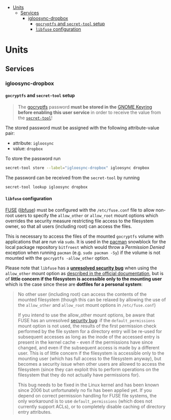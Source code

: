- [Units](#units)
  - [Services](#services)
    - [igloosync-dropbox](#igloosync-dropbox)
      - [`gocryptfs` and `secret-tool` setup](#gocryptfs-and-secret-tool-setup)
      - [`libfuse` configuration](#libfuse-configuration)

# Units

## Services

### igloosync-dropbox

#### `gocryptfs` and `secret-tool` setup

> The [gocryptfs][gocryptfs-gh] password **must be stored in the** [GNOME Keyring][archwiki-keyring] **before enabling this user service** in order to receive the value from the [`secret-tool`][gnome-libsecret]!

The stored password must be assigned with the following attribute-value pair:

- attribute: `igloosync`
- value: `dropbox`

To store the password run

```sh
secret-tool store --label="igloosync-dropbox" igloosync dropbox
```

The password can be received from the `secret-tool` by running

```sh
secret-tool lookup igloosync dropbox
```

#### `libfuse` configuration

[FUSE][fuse] ([libfuse][libfuse]) must be configured with the `/etc/fuse.conf` file to allow non-root users to specify the `allow_other` or `allow_root` mount options which overrides the security measure restricting file access to the filesystem owner, so that all users (including root) can access the files.

This is necessary to access the files of the mounted `gocryptfs` volume with applications that are run via `sudo`. It is used in the [pacman][snowblock-pacman] snowblock for the local package repository `bitfroest` which would throw a _Permission Denied_ exception when running `pacman` (e.g. `sudo pacman -Sy`) if the volume is not mounted with the `gocryptfs -allow_other` option.

Please note that `libfuse` has a **[unresolved security bug][libfuse-secbug]** when using the `allow_other` mount option as [described in the official documentation][libfuse-sec], but is of **little concern if the filesystem is accessible only to the mounting user** which is the case since these are **dotfiles for a personal system**:

> No other user (including root) can access the contents of the mounted filesystem (though this can be relaxed by allowing the use of the `allow_other` and `allow_root` mount options in `/etc/fuse.conf`)
>
> If you intend to use the allow_other mount options, be aware that FUSE has an unresolved [security bug][libfuse-secbug]: if the `default_permissions` mount option is not used, the results of the first permission check performed by the file system for a directory entry will be re-used for subsequent accesses as long as the inode of the accessed entry is present in the kernel cache - even if the permissions have since changed, and even if the subsequent access is made by a different user. This is of little concern if the filesystem is accessible only to the mounting user (which has full access to the filesystem anyway), but becomes a security issue when other users are allowed to access the filesystem (since they can exploit this to perform operations on the filesystem that they do not actually have permissions for).
>
> This bug needs to be fixed in the Linux kernel and has been known since 2006 but unfortunately no fix has been applied yet. If you depend on correct permission handling for FUSE file systems, the only workaround is to use `default_permissions` (which does not currently support ACLs), or to completely disable caching of directory entry attributes.

[archwiki-keyring]: https://wiki.archlinux.org/index.php/GNOME/Keyring
[fuse]: https://en.wikipedia.org/wiki/Filesystem_in_Userspace
[gnome-libsecret]: https://wiki.gnome.org/Projects/Libsecret
[gocryptfs-gh]: https://github.com/rfjakob/gocryptfs
[libfuse]: https://github.com/libfuse/libfuse
[libfuse-sec]: https://github.com/libfuse/libfuse#security-implications
[libfuse-secbug]: https://github.com/libfuse/libfuse/issues/15
[snowblock-pacman]: https://github.com/arcticicestudio/igloo/tree/master/snowblocks/pacman
